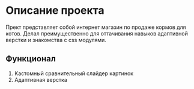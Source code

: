 # Описание проекта

Прект представляет собой интернет магазин по продаже кормов для котов.
Делал преимущественно для оттачивания навыков адаптивной верстки и знакомства с css модулями.

## Функционал
  1. Кастомный сравнительный слайдер картинок
  2. Адаптивная верстка


